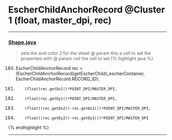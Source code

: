 # EscherChildAnchorRecord @Cluster 1 (float, master_dpi, rec)

***

### [Shape.java](https://searchcode.com/codesearch/view/97394276/)
> sets the and color 2 for the sheet @ param this a cell to set the properties with @ param cell the cell to set 
{% highlight java %}
180. EscherChildAnchorRecord rec = (EscherChildAnchorRecord)getEscherChild(_escherContainer, EscherChildAnchorRecord.RECORD_ID);
194.         (float)rec.getDx1()*POINT_DPI/MASTER_DPI,
195.         (float)rec.getDy1()*POINT_DPI/MASTER_DPI,
196.         (float)(rec.getDx2()-rec.getDx1())*POINT_DPI/MASTER_DPI,
197.         (float)(rec.getDy2()-rec.getDy1())*POINT_DPI/MASTER_DPI
{% endhighlight %}

***

